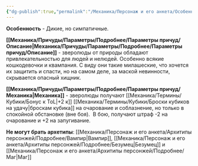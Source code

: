 ```yaml
---
{"dg-publish":true,"permalink":"/Механика/Персонаж и его анкета/Особенности расы/Дикие, но симпатичные/","noteIcon":"","created":"2025-10-20T19:39:22.862+03:00","updated":"2025-10-20T13:31:29.141+03:00"}
---
```




**Особенность** - Дикие, но симпатичные. 

**[[Механика/Причуды/Параметры/Подробнее/Параметры причуд/Описание\|Механика/Причуды/Параметры/Подробнее/Параметры причуд/Описание]]** - зверолюды от природы обладают привлекательностью для людей и нелюдей. Особенно всякие кошкодевочки и квампания. С виду они такие милашеские, что хочется их защитить и спасти, но на самом деле, за маской невинности, скрывается опасный хищник. 

**[[Механика/Причуды/Параметры/Подробнее/Параметры причуд/Механика\|Механика]]** - зверолюды получают [[Механика/Термины/Кубики/Бонус к ToL\|+2 к]] [[Механика/Термины/Кубики/Броски кубиков на удачу\|броскам кубика]] на очарование и соблазнение, но только в спокойной обстановке (вне боя).  В бою, получают штраф -2 на очарование и +2 на запугивание. 

**Не могут брать архетипы**: [[Механика/Персонаж и его анкета/Архитипы персонжей/Подробнее/Вампир\|Вампир]], [[Механика/Персонаж и его анкета/Архитипы персонжей/Подробнее/Безумец\|Безумец]] и [[Механика/Персонаж и его анкета/Архитипы персонжей/Подробнее/Маг\|Маг]]